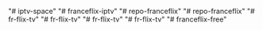 "# iptv-space" 
"# franceflix-iptv" 
"# repo-franceflix" 
"# repo-franceflix" 
"# fr-flix-tv" 
"# fr-flix-tv" 
"# fr-flix-tv" 
"# fr-flix-tv" 
"# franceflix-free" 

